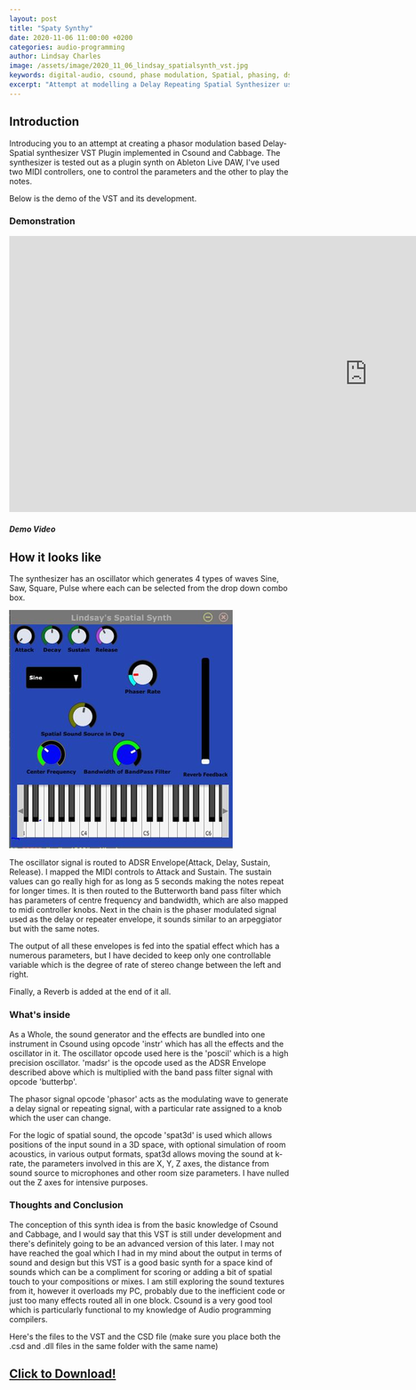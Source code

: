 ```yaml
---
layout: post
title: "Spaty Synthy"
date: 2020-11-06 11:00:00 +0200
categories: audio-programming
author: Lindsay Charles
image: /assets/image/2020_11_06_lindsay_spatialsynth_vst.jpg
keywords: digital-audio, csound, phase modulation, Spatial, phasing, dsp, cabbage
excerpt: "Attempt at modelling a Delay Repeating Spatial Synthesizer using Csound"
---
```

## Introduction

Introducing you to an attempt at creating a phasor modulation based Delay-Spatial synthesizer VST Plugin implemented in Csound and Cabbage.
The synthesizer is tested out as a plugin synth on Ableton Live DAW, I've used two MIDI controllers, one to control the parameters and the other to play the notes.

Below is the demo of the VST and its development.

### Demonstration


<iframe width="1287" height="496" src="https://www.youtube.com/embed/Zfa50kyzJIg" frameborder="0" allow="accelerometer; autoplay; clipboard-write; encrypted-media; gyroscope; picture-in-picture" allowfullscreen></iframe>

##### Demo Video

## How it looks like

The synthesizer has an oscillator  which generates 4 types of waves Sine, Saw, Square, Pulse where each can be selected from the drop down combo box.

![Spatial Synth](/assets/image/2020_11_06_lindsay_spatialsynth_vst.jpg)

The oscillator signal is routed to ADSR Envelope(Attack, Delay, Sustain, Release).
I mapped the MIDI controls to Attack and Sustain. The sustain values can go really high for as long as 5 seconds making the notes repeat for longer times.
It is then routed to the Butterworth band pass filter which has parameters of centre frequency and bandwidth, which are also mapped to midi controller knobs.
Next in the chain is the phaser modulated signal used as the delay or repeater envelope, it sounds similar to an arpeggiator but with the same notes.

The output of all these envelopes is fed into the spatial effect which has a numerous parameters, but I have decided to keep only one controllable variable which is the degree of rate of stereo change between the left and right.

Finally, a Reverb is added at the end of it all.


### What's inside

As a Whole, the sound generator and the effects are bundled into one instrument in Csound using opcode 'instr' which has all the effects and the oscillator in it. The oscillator opcode used here is the 'poscil' which is a high precision oscillator.
'madsr' is the opcode used as the ADSR Envelope described above which is multiplied with the band pass filter signal with opcode 'butterbp'.

The phasor signal opcode 'phasor' acts as the modulating wave to generate a delay signal or repeating signal, with a particular rate assigned to a knob which the user can change.

For the logic of spatial sound, the opcode 'spat3d' is used which allows positions of the input sound in a 3D space, with optional simulation of room acoustics, in various output formats, spat3d allows moving the sound at k-rate, the parameters involved in this are X, Y, Z axes, the distance from sound source to microphones and other room size parameters.
I have nulled out the Z axes for intensive purposes.  


### Thoughts and Conclusion
The conception of this synth idea is from the basic knowledge of Csound and Cabbage, and I would say that this VST is still under development and there's definitely going to be an advanced version of this later.
I may not have reached the goal which I had in my mind about the output in terms of sound and design but this VST is a good basic synth for a space kind of sounds which can be a compliment for scoring or adding a bit of spatial touch to your compositions or mixes.
I am still exploring the sound textures from it, however it overloads my PC, probably due to the inefficient code or just too many effects routed all in one block.
Csound is a very good tool which is particularly functional to my knowledge of Audio programming compilers.

Here's the files to the VST and the CSD file (make sure you place both the .csd and .dll files in the same folder with the same name)

## [Click to Download!](https://drive.google.com/file/d/1P2667MPWTm589h2fZPUBq72bz4wUTii2/view?usp=sharing)

